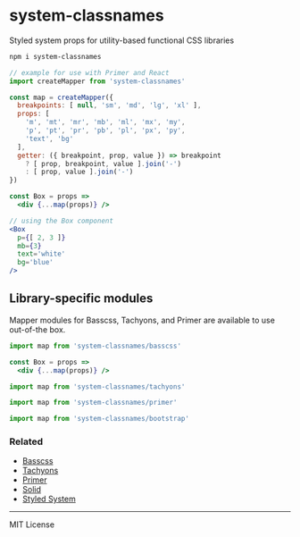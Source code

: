 
# system-classnames

Styled system props for utility-based functional CSS libraries

```sh
npm i system-classnames
```

```jsx
// example for use with Primer and React
import createMapper from 'system-classnames'

const map = createMapper({
  breakpoints: [ null, 'sm', 'md', 'lg', 'xl' ],
  props: [
    'm', 'mt', 'mr', 'mb', 'ml', 'mx', 'my',
    'p', 'pt', 'pr', 'pb', 'pl', 'px', 'py',
    'text', 'bg'
  ],
  getter: ({ breakpoint, prop, value }) => breakpoint
    ? [ prop, breakpoint, value ].join('-')
    : [ prop, value ].join('-')
})

const Box = props =>
  <div {...map(props)} />
```

```jsx
// using the Box component
<Box
  p={[ 2, 3 ]}
  mb={3}
  text='white'
  bg='blue'
/>
```

## Library-specific modules

Mapper modules for Basscss, Tachyons, and Primer are available to use out-of-the box.

```jsx
import map from 'system-classnames/basscss'

const Box = props =>
  <div {...map(props)} />
```

```jsx
import map from 'system-classnames/tachyons'
```

```jsx
import map from 'system-classnames/primer'
```

```jsx
import map from 'system-classnames/bootstrap'
```

### Related

- [Basscss](http://basscss.com)
- [Tachyons](http://tachyons.io)
- [Primer](https://primer.github.io)
- [Solid](https://solid.buzzfeed.com)
- [Styled System](https://github.com/jxnblk/styled-system)

---

MIT License
